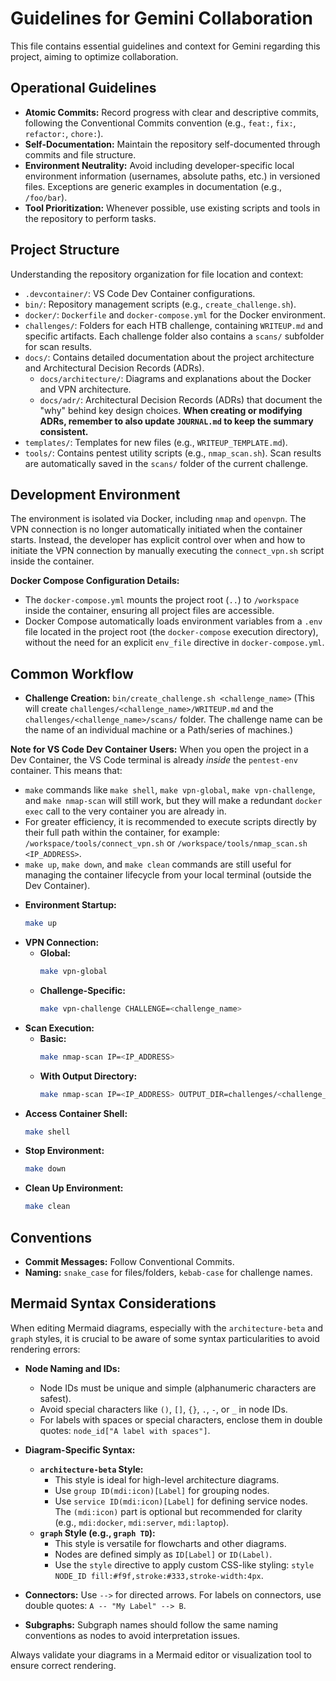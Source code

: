 # Guidelines for Gemini Collaboration

This file contains essential guidelines and context for Gemini regarding this project, aiming to optimize collaboration.

## Operational Guidelines

*   **Atomic Commits:** Record progress with clear and descriptive commits, following the Conventional Commits convention (e.g., `feat:`, `fix:`, `refactor:`, `chore:`).
*   **Self-Documentation:** Maintain the repository self-documented through commits and file structure.
*   **Environment Neutrality:** Avoid including developer-specific local environment information (usernames, absolute paths, etc.) in versioned files. Exceptions are generic examples in documentation (e.g., `/foo/bar`).
*   **Tool Prioritization:** Whenever possible, use existing scripts and tools in the repository to perform tasks.

## Project Structure

Understanding the repository organization for file location and context:

*   `.devcontainer/`: VS Code Dev Container configurations.
*   `bin/`: Repository management scripts (e.g., `create_challenge.sh`).
*   `docker/`: `Dockerfile` and `docker-compose.yml` for the Docker environment.
*   `challenges/`: Folders for each HTB challenge, containing `WRITEUP.md` and specific artifacts. Each challenge folder also contains a `scans/` subfolder for scan results.
*   `docs/`: Contains detailed documentation about the project architecture and Architectural Decision Records (ADRs).
    *   `docs/architecture/`: Diagrams and explanations about the Docker and VPN architecture.
    *   `docs/adr/`: Architectural Decision Records (ADRs) that document the "why" behind key design choices. **When creating or modifying ADRs, remember to also update `JOURNAL.md` to keep the summary consistent.**
*   `templates/`: Templates for new files (e.g., `WRITEUP_TEMPLATE.md`).
*   `tools/`: Contains pentest utility scripts (e.g., `nmap_scan.sh`). Scan results are automatically saved in the `scans/` folder of the current challenge.

## Development Environment

The environment is isolated via Docker, including `nmap` and `openvpn`. The VPN connection is no longer automatically initiated when the container starts. Instead, the developer has explicit control over when and how to initiate the VPN connection by manually executing the `connect_vpn.sh` script inside the container.

**Docker Compose Configuration Details:**
- The `docker-compose.yml` mounts the project root (`..`) to `/workspace` inside the container, ensuring all project files are accessible.
- Docker Compose automatically loads environment variables from a `.env` file located in the project root (the `docker-compose` execution directory), without the need for an explicit `env_file` directive in `docker-compose.yml`.

## Common Workflow

*   **Challenge Creation:** `bin/create_challenge.sh <challenge_name>` (This will create `challenges/<challenge_name>/WRITEUP.md` and the `challenges/<challenge_name>/scans/` folder. The challenge name can be the name of an individual machine or a Path/series of machines.)

**Note for VS Code Dev Container Users:**
When you open the project in a Dev Container, the VS Code terminal is already *inside* the `pentest-env` container. This means that:
- `make` commands like `make shell`, `make vpn-global`, `make vpn-challenge`, and `make nmap-scan` will still work, but they will make a redundant `docker exec` call to the very container you are already in.
- For greater efficiency, it is recommended to execute scripts directly by their full path within the container, for example: `/workspace/tools/connect_vpn.sh` or `/workspace/tools/nmap_scan.sh <IP_ADDRESS>`.
- `make up`, `make down`, and `make clean` commands are still useful for managing the container lifecycle from your local terminal (outside the Dev Container).

*   **Environment Startup:**
    ```bash
    make up
    ```
*   **VPN Connection:**
    -   **Global:**
        ```bash
        make vpn-global
        ```
    -   **Challenge-Specific:**
        ```bash
        make vpn-challenge CHALLENGE=<challenge_name>
        ```
*   **Scan Execution:**
    -   **Basic:**
        ```bash
        make nmap-scan IP=<IP_ADDRESS>
        ```
    -   **With Output Directory:**
        ```bash
        make nmap-scan IP=<IP_ADDRESS> OUTPUT_DIR=challenges/<challenge_name>/scans
        ```
*   **Access Container Shell:**
    ```bash
    make shell
    ```
*   **Stop Environment:**
    ```bash
    make down
    ```
*   **Clean Up Environment:**
    ```bash
    make clean
    ```

## Conventions

*   **Commit Messages:** Follow Conventional Commits.
*   **Naming:** `snake_case` for files/folders, `kebab-case` for challenge names.

## Mermaid Syntax Considerations

When editing Mermaid diagrams, especially with the `architecture-beta` and `graph` styles, it is crucial to be aware of some syntax particularities to avoid rendering errors:

*   **Node Naming and IDs:**
    *   Node IDs must be unique and simple (alphanumeric characters are safest).
    *   Avoid special characters like `()`, `[]`, `{}`, `.`, `-`, or `_` in node IDs.
    *   For labels with spaces or special characters, enclose them in double quotes: `node_id["A label with spaces"]`.

*   **Diagram-Specific Syntax:**
    *   **`architecture-beta` Style:**
        *   This style is ideal for high-level architecture diagrams.
        *   Use `group ID(mdi:icon)[Label]` for grouping nodes.
        *   Use `service ID(mdi:icon)[Label]` for defining service nodes. The `(mdi:icon)` part is optional but recommended for clarity (e.g., `mdi:docker`, `mdi:server`, `mdi:laptop`).
    *   **`graph` Style (e.g., `graph TD`):**
        *   This style is versatile for flowcharts and other diagrams.
        *   Nodes are defined simply as `ID[Label]` or `ID(Label)`.
        *   Use the `style` directive to apply custom CSS-like styling: `style NODE_ID fill:#f9f,stroke:#333,stroke-width:4px`.

*   **Connectors:** Use `-->` for directed arrows. For labels on connectors, use double quotes: `A -- "My Label" --> B`.

*   **Subgraphs:** Subgraph names should follow the same naming conventions as nodes to avoid interpretation issues.

Always validate your diagrams in a Mermaid editor or visualization tool to ensure correct rendering.
